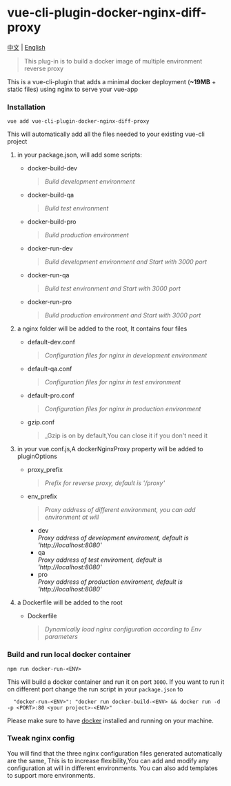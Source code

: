 # vue-cli-plugin-docker-nginx-diff-proxy
[中文](https://github.com/ashen9/vue-cli-plugin-docker-nginx-diff-proxy/blob/master/README-CH.md) | [English](https://github.com/ashen9/vue-cli-plugin-docker-nginx-diff-proxy/blob/master/README.md)
> This plug-in is to build a docker image of multiple environment reverse proxy

This is a vue-cli-plugin that adds a minimal docker deployment (**~19MB** + static files) using nginx to serve your vue-app

### Installation

```
vue add vue-cli-plugin-docker-nginx-diff-proxy
```

This will automatically add all the files needed to your existing vue-cli project  
1. in your package.json, will add some scripts:
    * docker-build-dev  
        >_Build development environment_
    * docker-build-qa  
        >_Build test environment_
    * docker-build-pro  
        >_Build production environment_
    * docker-run-dev  
        >_Build development environment and Start with 3000 port_
    * docker-run-qa  
        >_Build test environment and Start with 3000 port_
    * docker-run-pro
        >_Build production environment and Start with 3000 port_  

2. a nginx folder will be added to the root, It contains four files
    * default-dev.conf  
        >_Configuration files for nginx in development environment_
    * default-qa.conf  
        >_Configuration files for nginx in test environment_ 
    * default-pro.conf  
        >_Configuration files for nginx in production environment_
    * gzip.conf  
        >_Gzip is on by default,You can close it if you don't need it

3. in your vue.conf.js,A dockerNginxProxy property will be added to pluginOptions
    * proxy_prefix  
        >_Prefix for reverse proxy, default is '/proxy'_ 
    * env_prefix  
        >_Proxy address of different environment, you can add environment at will_      
        - dev  
            _Proxy address of development enviroment, default is 'http://localhost:8080'_
        - qa  
            _Proxy address of test enviroment, default is 'http://localhost:8080'_
        - pro  
            _Proxy address of production enviroment, default is 'http://localhost:8080'_
                        
4. a Dockerfile will be added to the root
    * Dockerfile  
        >_Dynamically load nginx configuration according to Env parameters_
 
### Build and run local docker container

```
npm run docker-run-<ENV>
```

This will build a docker container and run it on port `3000`. If you want to run it on different port change the run script in your `package.json` to

```
  "docker-run-<ENV>": "docker run docker-build-<ENV> && docker run -d -p <PORT>:80 <your project>-<ENV>"
```

Please make sure to have [docker](https://docs.docker.com/install/) installed and running on your machine.

### Tweak nginx config

You will find that the three nginx configuration files generated automatically are the same,
This is to increase flexibility,You can add and modify any configuration at will in different environments.
You can also add templates to support more environments.
